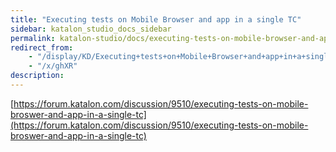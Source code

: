 ```yaml
---
title: "Executing tests on Mobile Browser and app in a single TC" 
sidebar: katalon_studio_docs_sidebar
permalink: katalon-studio/docs/executing-tests-on-mobile-browser-and-app-in-a-single-tc.html 
redirect_from:
    - "/display/KD/Executing+tests+on+Mobile+Browser+and+app+in+a+single+TC"
    - "/x/ghXR"
description: 
---
```

[https://forum.katalon.com/discussion/9510/executing-tests-on-mobile-broswer-and-app-in-a-single-tc](https://forum.katalon.com/discussion/9510/executing-tests-on-mobile-broswer-and-app-in-a-single-tc)
